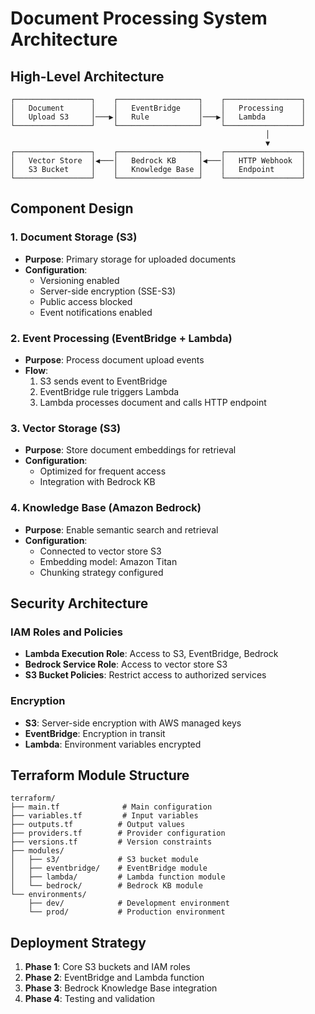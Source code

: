 # Document Processing System Architecture

## High-Level Architecture

```
┌─────────────────┐    ┌──────────────────┐    ┌─────────────────┐
│   Document      │    │   EventBridge    │    │   Processing    │
│   Upload S3     │───▶│   Rule           │───▶│   Lambda        │
└─────────────────┘    └──────────────────┘    └─────────────────┘
                                                         │
                                                         ▼
┌─────────────────┐    ┌──────────────────┐    ┌─────────────────┐
│   Vector Store  │◀───│   Bedrock KB     │◀───│   HTTP Webhook  │
│   S3 Bucket     │    │   Knowledge Base │    │   Endpoint      │
└─────────────────┘    └──────────────────┘    └─────────────────┘
```

## Component Design

### 1. Document Storage (S3)
- **Purpose**: Primary storage for uploaded documents
- **Configuration**:
  - Versioning enabled
  - Server-side encryption (SSE-S3)
  - Public access blocked
  - Event notifications enabled

### 2. Event Processing (EventBridge + Lambda)
- **Purpose**: Process document upload events
- **Flow**:
  1. S3 sends event to EventBridge
  2. EventBridge rule triggers Lambda
  3. Lambda processes document and calls HTTP endpoint

### 3. Vector Storage (S3)
- **Purpose**: Store document embeddings for retrieval
- **Configuration**:
  - Optimized for frequent access
  - Integration with Bedrock KB

### 4. Knowledge Base (Amazon Bedrock)
- **Purpose**: Enable semantic search and retrieval
- **Configuration**:
  - Connected to vector store S3
  - Embedding model: Amazon Titan
  - Chunking strategy configured

## Security Architecture

### IAM Roles and Policies
- **Lambda Execution Role**: Access to S3, EventBridge, Bedrock
- **Bedrock Service Role**: Access to vector store S3
- **S3 Bucket Policies**: Restrict access to authorized services

### Encryption
- **S3**: Server-side encryption with AWS managed keys
- **EventBridge**: Encryption in transit
- **Lambda**: Environment variables encrypted

## Terraform Module Structure

```
terraform/
├── main.tf              # Main configuration
├── variables.tf         # Input variables
├── outputs.tf          # Output values
├── providers.tf        # Provider configuration
├── versions.tf         # Version constraints
├── modules/
│   ├── s3/             # S3 bucket module
│   ├── eventbridge/    # EventBridge module
│   ├── lambda/         # Lambda function module
│   └── bedrock/        # Bedrock KB module
└── environments/
    ├── dev/            # Development environment
    └── prod/           # Production environment
```

## Deployment Strategy
1. **Phase 1**: Core S3 buckets and IAM roles
2. **Phase 2**: EventBridge and Lambda function
3. **Phase 3**: Bedrock Knowledge Base integration
4. **Phase 4**: Testing and validation
